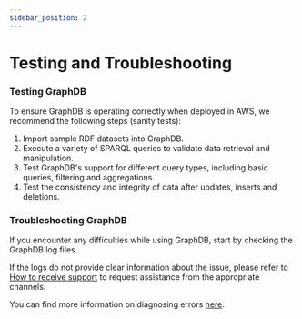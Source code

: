 ```yaml
---
sidebar_position: 2
---
```


# Testing and Troubleshooting

### Testing GraphDB

To ensure GraphDB is operating correctly when deployed in AWS, we recommend the following steps (sanity tests):

1. Import sample RDF datasets into GraphDB.
2. Execute a variety of SPARQL queries to validate data retrieval and manipulation.
3. Test GraphDB's support for different query types, including basic queries, filtering and aggregations.
4. Test the consistency and integrity of data after updates, inserts and deletions.

### Troubleshooting GraphDB

If you encounter any difficulties while using GraphDB, start by checking the GraphDB log files.

If the logs do not provide clear information about the issue, please refer to [How to receive support](../support/SUP-001) 
to request assistance from the appropriate channels.

You can find more information on diagnosing errors [here](https://graphdb.ontotext.com/documentation/10.3/diagnosing-and-reporting-critical-errors.html).

